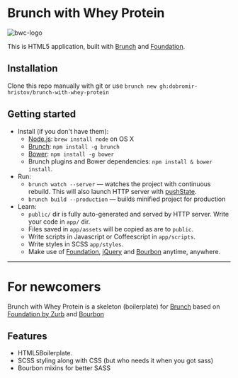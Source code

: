 # Brunch with Whey Protein
![bwc-logo](http://brunch.io/images/svg/brunch.svg)

This is HTML5 application, built with [Brunch](http://brunch.io) and [Foundation](http://foundation.zurb.com).

## Installation
Clone this repo manually with git or use `brunch new gh:dobromir-hristov/brunch-with-whey-protein`

## Getting started
* Install (if you don't have them):
    * [Node.js](http://nodejs.org): `brew install node` on OS X
    * [Brunch](http://brunch.io): `npm install -g brunch`
    * [Bower](http://bower.io): `npm install -g bower`
    * Brunch plugins and Bower dependencies: `npm install & bower install`.
* Run:
    * `brunch watch --server` — watches the project with continuous rebuild. This will also launch HTTP server with [pushState](https://developer.mozilla.org/en-US/docs/Web/Guide/API/DOM/Manipulating_the_browser_history).
    * `brunch build --production` — builds minified project for production
* Learn:
    * `public/` dir is fully auto-generated and served by HTTP server.  Write your code in `app/` dir.
    * Files saved in `app/assets` will be copied as are to `public`.
    * Write scripts in Javascript or Coffeescript in `app/scripts`.
    * Write styles in SCSS `app/styles`.
    * Make use of [Foundation](http://foundation.zurb.com), [jQuery](http://jquery.com) and [Bourbon](http://bourbon.io) anytime, anywhere.

---------------

# For newcomers
   Brunch with Whey Protein is a skeleton (boilerplate) for [Brunch](http://brunch.io)
   based on [Foundation by Zurb](http://foundation.zurb.com) and [Bourbon](http://bourbon.io)
## Features
   * HTML5Boilerplate.
   * SCSS styling along with CSS (but who needs it when you got sass)
   * Bourbon mixins for better SASS 

